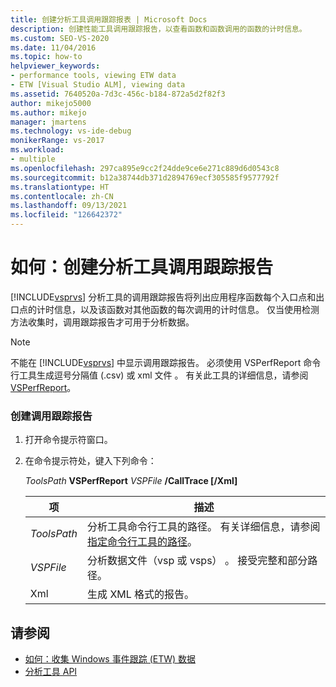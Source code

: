 ```yaml
---
title: 创建分析工具调用跟踪报表 | Microsoft Docs
description: 创建性能工具调用跟踪报告，以查看函数和函数调用的函数的计时信息。
ms.custom: SEO-VS-2020
ms.date: 11/04/2016
ms.topic: how-to
helpviewer_keywords:
- performance tools, viewing ETW data
- ETW [Visual Studio ALM], viewing data
ms.assetid: 7640520a-7d3c-456c-b184-872a5d2f82f3
author: mikejo5000
ms.author: mikejo
manager: jmartens
ms.technology: vs-ide-debug
monikerRange: vs-2017
ms.workload:
- multiple
ms.openlocfilehash: 297ca895e9cc2f24dde9ce6e271c889d6d0543c8
ms.sourcegitcommit: b12a38744db371d2894769ecf305585f9577792f
ms.translationtype: HT
ms.contentlocale: zh-CN
ms.lasthandoff: 09/13/2021
ms.locfileid: "126642372"
---
```

# <a name="how-to-create-a-profiling-tools-call-trace-report"></a>如何：创建分析工具调用跟踪报告
[!INCLUDE[vsprvs](../code-quality/includes/vsprvs_md.md)] 分析工具的调用跟踪报告将列出应用程序函数每个入口点和出口点的计时信息，以及该函数对其他函数的每次调用的计时信息。 仅当使用检测方法收集时，调用跟踪报告才可用于分析数据。

> [!NOTE]
> 不能在 [!INCLUDE[vsprvs](../code-quality/includes/vsprvs_md.md)] 中显示调用跟踪报告。 必须使用 VSPerfReport 命令行工具生成逗号分隔值 (.csv) 或 xml 文件 。 有关此工具的详细信息，请参阅 [VSPerfReport](../profiling/vsperfreport.md)。

### <a name="to-create-a-call-trace-report"></a>创建调用跟踪报告

1. 打开命令提示符窗口。

2. 在命令提示符处，键入下列命令：

     *ToolsPath* **VSPerfReport** *VSPFile*  **/CallTrace [/Xml]**

    |项|描述|
    |-|-|
    |*ToolsPath*|分析工具命令行工具的路径。 有关详细信息，请参阅[指定命令行工具的路径](../profiling/specifying-the-path-to-profiling-tools-command-line-tools.md)。|
    |*VSPFile*|分析数据文件（vsp 或 vsps） 。 接受完整和部分路径。|
    |Xml|生成 XML 格式的报告。|

## <a name="see-also"></a>请参阅
- [如何：收集 Windows 事件跟踪 (ETW) 数据](../profiling/how-to-collect-event-tracing-for-windows-etw-data.md)
- [分析工具 API](../profiling/profiling-tools-apis.md)

